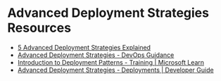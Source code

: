 # Advanced Deployment Strategies Resources

- [5 Advanced Deployment Strategies Explained](https://www.opsmx.com/blog/advanced-deployment-strategies-devops-methodology/)
- [Advanced Deployment Strategies - DevOps Guidance](https://docs.aws.amazon.com/wellarchitected/latest/devops-guidance/advanced-deployment-strategies.html)
- [Introduction to Deployment Patterns - Training | Microsoft Learn](https://learn.microsoft.com/en-us/training/modules/introduction-to-deployment-patterns/)
- [Advanced Deployment Strategies - Deployments | Developer Guide](https://docs.openshift.com/dedicated/3/dev_guide/deployments/advanced_deployment_strategies.html)
